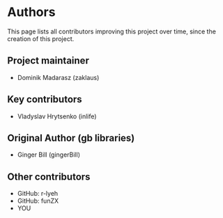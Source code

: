 # Authors

This page lists all contributors improving this project over time, since the creation of this project.

## Project maintainer

* Dominik Madarasz (zaklaus)

## Key contributors

* Vladyslav Hrytsenko (inlife)

## Original Author (gb libraries)

* Ginger Bill (gingerBill)

## Other contributors

* GitHub: r-lyeh
* GitHub: funZX
* YOU
